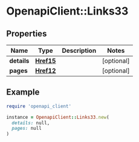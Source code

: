 # OpenapiClient::Links33

## Properties

| Name | Type | Description | Notes |
| ---- | ---- | ----------- | ----- |
| **details** | [**Href15**](Href15.md) |  | [optional] |
| **pages** | [**Href12**](Href12.md) |  | [optional] |

## Example

```ruby
require 'openapi_client'

instance = OpenapiClient::Links33.new(
  details: null,
  pages: null
)
```

